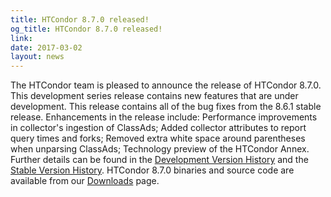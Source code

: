 ```yaml
---
title: HTCondor 8.7.0 released!
og_title: HTCondor 8.7.0 released!
link: 
date: 2017-03-02
layout: news
---
```


The HTCondor team is pleased to announce the release of HTCondor 8.7.0. This development series release contains new features that are under development. This release contains all of the bug fixes from the 8.6.1 stable release.  Enhancements in the release include: Performance improvements in collector's ingestion of ClassAds; Added collector attributes to report query times and forks; Removed extra white space around parentheses when unparsing ClassAds; Technology preview of the HTCondor Annex.  Further details can be found in the <a href="manual/v8.7.0/10_2Development_Release.html"> Development Version History</a> and the <a href="manual/v8.7.0/10_4Stable_Release.html"> Stable Version History</a>. HTCondor 8.7.0 binaries and source code are available from our <a href="downloads/">Downloads</a> page. 

